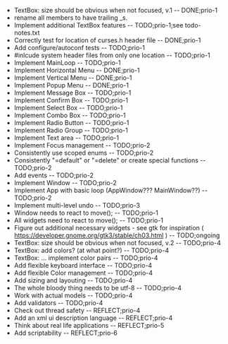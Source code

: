 * TextBox: size should be obvious when not focused, v.1 -- DONE;prio-1
* rename all members to have trailing \_s.
* Implement additional TextBox features -- TODO;prio-1;see todo-notes.txt
* Correctly test for location of curses.h header file -- DONE;prio-1
* Add configure/autoconf tests -- TODO;prio-1
* #inlcude system header files from only one location -- TODO;prio-1
* Implement MainLoop -- TODO;prio-1
* Implement Horizontal Menu -- DONE;prio-1
* Implement Vertical Menu -- DONE;prio-1
* Implement Popup Menu -- DONE;prio-1
* Implement Message Box -- TODO;prio-1
* Implement Confirm Box -- TODO;prio-1
* Implement Select Box -- TODO;prio-1
* Implement Combo Box -- TODO;prio-1
* Implement Radio Button -- TODO;prio-1
* Implement Radio Group -- TODO;prio-1
* Implement Text area -- TODO;prio-1
* Implement Focus management -- TODO;prio-2
* Consistently use scoped enums -- TODO;prio-2
* Consistently "=default" or "=delete" or create special functions -- TODO;prio-2
* Add events -- TODO;prio-2
* Implement Window -- TODO;prio-2
* Implement App with basic loop (AppWindow??? MainWindow??) -- TODO;prio-2
* Implement multi-level undo -- TODO;prio-3
* Window needs to react to move(); -- TODO;prio-1
* All widgets need to react to move(); -- TODO;prio-1
* Figure out additional necessary widgets - see gtk for inspiration ( https://developer.gnome.org/gtk3/stable/ch03.html ) -- TODO;ongoing
* TextBox: size should be obvious when not focused, v.2 -- TODO;prio-4
* TextBox: add colors? (at what point?) -- TODO;prio-4
* TextBox: ... implement color pairs -- TODO;prio-4
* Add flexible keyboard interface -- TODO;prio-4
* Add flexible Color management -- TODO;prio-4
* Add sizing and layouting -- TODO;prio-4
* The whole bloody thing needs to be utf-8 -- TODO;prio-4
* Work with actual models -- TODO;prio-4
* Add validators -- TODO;prio-4
* Check out thread safety -- REFLECT;prio-4
* Add an xml ui description language -- REFLECT;prio-4
* Think about real life applications -- REFLECT;prio-5
* Add scriptability -- REFLECT;prio-6
